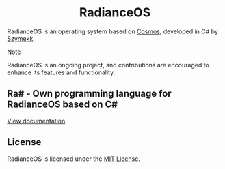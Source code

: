 # <h1 align="center">RadianceOS</h1>
RadianceOS is an operating system based on [Cosmos](https://github.com/CosmosOS/Cosmos), developed in C# by [Szymekk](https://youtube.com/Szymekk).


> [!NOTE]
> RadianceOS is an ongoing project, and contributions are encouraged to enhance its features and functionality.

## Ra# - Own programming language for RadianceOS based on C#
[View documentation](https://github.com/SzymekkYT/RadianceOS/blob/main/RaSharp.md)

## License
RadianceOS is licensed under the [MIT License](LICENSE).
